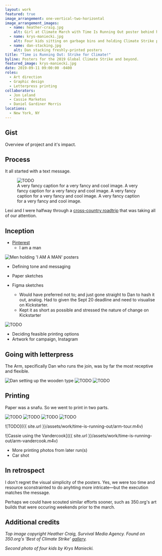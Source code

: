 ```yaml
---
layout: work
featured: true
image_arrangement: one-vertical-two-horizontal
image_arrangement_images:
  - name: heather-craig.jpg
    alt: Girl at Climate March with Time Is Running Out poster behind her
  - name: krys-maniecki.jpg
    alt: Four kids sitting on garbage bins and holding Climate Strike posters
  - name: dan-stacking.jpg
    alt: Dan stacking freshly-printed posters
title: "Time is Running Out: Strike for Climate!"
byline: Posters for the 2019 Global Climate Strike and beyond.
featured_image: krys-maniecki.jpg
date: 2019-09-11 09:00:00 -0400
roles: 
  - Art direction
  - Graphic design
  - Letterpress printing
collaborators:
  - Jon Leland
  - Cassie Marketos
  - Daniel Gardiner Morris
locations:
  - New York, NY
---
```


## Gist

Overview of project and it's impact.

## Process

It all started with a text message.

<figure>
  <img data-src="{% link /assets/work/time-is-running-out/message.png %}" alt="TODO">
  <figcaption>A very fancy caption for a very fancy and cool image. A very fancy caption for a very fancy and cool image. A very fancy caption for a very fancy and cool image. A very fancy caption for a very fancy and cool image. </figcaption>
</figure>

Lexi and I were halfway through a [cross-country roadtrip](leaf-url) that was taking all of our attention.

## Inception

- [Pinterest](https://pin.it/ocszhdomrxblat)
  - I am a man

<img data-src="https://freight.cargo.site/w/607/i/b2cfbb7f1338b22301c858b5c44593b24810e3c614f41ca4f3b4626a7cd34de9/man6_o.jpg" alt="Men holding 'I AM A MAN' posters">

- Defining tone and messaging

- Paper sketches

- Figma sketches
  - Would have preferred not to; and just gone straight to Dan to hash it out, analog. Had to given the Sept 20 deadline and need to visualise on Kickstarter.
  - Kept it as short as possible and stressed the nature of change on Kickstarter

<img data-src="{{ site.url }}/assets/work/time-is-running-out/figma-process.png" alt="TODO">

- Deciding feasible printing options
- Artwork for campaign, Instagram

## Going with letterpress

The Arm, specifically Dan who runs the join, was by far the most receptive and flexible.

<img data-src="{{ site.url }}/assets/work/time-is-running-out/dan-setup.jpg" alt="Dan setting up the wooden type">
<img data-src="{{ site.url }}/assets/work/time-is-running-out/hand-setup.jpg" alt="TODO">
<img data-src="{{ site.url }}/assets/work/time-is-running-out/trio-composition.jpg" alt="TODO">

## Printing

Paper was a snafu. So we went to print in two parts.

<img data-src="{{ site.url }}/assets/work/time-is-running-out/dan-composition.jpg" alt="TODO">
<img data-src="{{ site.url }}/assets/work/time-is-running-out/dan-measuring.jpg" alt="TODO">
<img data-src="{{ site.url }}/assets/work/time-is-running-out/jon-scoring.jpg" alt="TODO">
<img data-src="{{ site.url }}/assets/work/time-is-running-out/danny-poster.jpg" alt="TODO">

![TODO]({{ site.url }}/assets/work/time-is-running-out/arm-tour.m4v)

![Cassie using the Vandercook]({{ site.url }}/assets/work/time-is-running-out/arm-vandercook.m4v)

- More printing photos from later run(s)
- Car shot

## In retrospect

I don't regret the visual simplicity of the posters. Yes, we were too time and resource sconstrainted to do anyhting more intricate—but the execution matches the message.

Perhaps we could have scouted similar efforts sooner, such as 350.org's art builds that were occuring weekends prior to the march.

## Additional credits

_Top image copyright Heather Craig, Survival Media Agency. Found on 350.org's 'Best of Climate Strike' [gallery](https://350org.widencollective.com/portals/iucshiv3/GlobalClimateStrikesMultimediaHub/c/0891419c-b1be-43df-a7a5-0b6699bacf59)._

_Second photo of four kids by Krys Maniecki._
